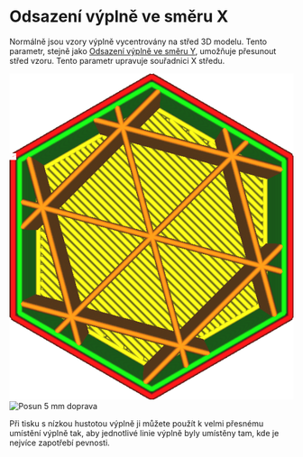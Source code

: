 Odsazení výplně ve směru X
====
Normálně jsou vzory výplně vycentrovány na střed 3D modelu. Tento parametr, stejně jako [Odsazení výplně ve směru Y](infill_offset_y.md), umožňuje přesunout střed vzoru. Tento parametr upravuje souřadnici X středu.

![Výplň je vystředěna](../../../articles/images/infill_offset_xy_0.png)
![Posun 5 mm doprava](../../../articles/images/infill_offset_x_5.png)

Při tisku s nízkou hustotou výplně ji můžete použít k velmi přesnému umístění výplně tak, aby jednotlivé linie výplně byly umístěny tam, kde je nejvíce zapotřebí pevnosti.
